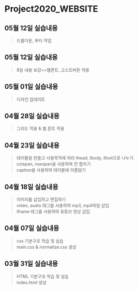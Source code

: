 # Project2020_WEBSITE
## 05월 12일 실습내용
>드롭다운, 푸터 작업
## 05월 12일 실습내용
>8일 내용 보강=>웹폰트, 고스트버튼 적용
## 05월 01일 실습내용
>디자인 업데이트
## 04월 28일 실습내용
>그리드 적용 & 웹 폰트 적용
## 04월 23일 실습내용
>테이블을 만들고 사용목적에 따라 thead, tbody, tfoot으로 나누기<br>
>colspan, rowspan을 사용하여 칸 합치기<br>
>caption을 사용하여 테이블에 이름달기
## 04월 18일 실습내용
>이미지를 삽입하고 편집하기<br>
>video, audio 태그를 사용하여 mp3, mp4파일 삽입<br>
>iframe 태그를 사용하여 유튜브 영상 삽입
## 04월 07일 실습내용
>css 기본구조 학습 및 실습 <br>
main.css & normalize.css 생성
## 03월 31일 실습내용
>HTML 기본구조 학습 및 실습 <br>
index.html 생성